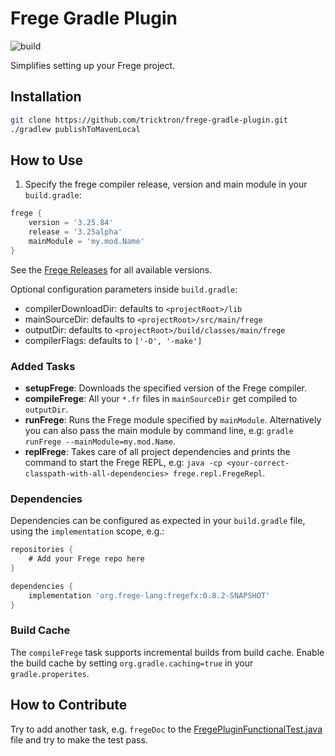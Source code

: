 # Frege Gradle Plugin

![build](https://github.com/tricktron/frege-gradle-plugin/actions/workflows/build.yml/badge.svg)

Simplifies setting up your Frege project.

## Installation

```bash
git clone https://github.com/tricktron/frege-gradle-plugin.git
./gradlew publishToMavenLocal
```

## How to Use
1. Specify the frege compiler release, version and main module in your `build.gradle`:

```groovy
frege {
    version = '3.25.84'
    release = '3.25alpha'
    mainModule = 'my.mod.Name'
}
```

See the [Frege Releases](https://github.com/Frege/frege/releases) for all available versions.

Optional configuration parameters inside `build.gradle`:
- compilerDownloadDir: defaults to `<projectRoot>/lib`
- mainSourceDir: defaults to `<projectRoot>/src/main/frege`
- outputDir: defaults to `<projectRoot>/build/classes/main/frege`
- compilerFlags: defaults to `['-O', '-make']`

### Added Tasks

- **setupFrege**: Downloads the specified version of the Frege compiler.
- **compileFrege**: All your `*.fr` files in `mainSourceDir` get compiled to `outputDir`.
- **runFrege**: Runs the Frege module specified by `mainModule`. Alternatively you can also pass the main module by command line, e.g: `gradle runFrege --mainModule=my.mod.Name`.
- **replFrege**: Takes care of all project dependencies and prints the command to start the Frege REPL, e.g: `java -cp <your-correct-classpath-with-all-dependencies> frege.repl.FregeRepl`.

### Dependencies

Dependencies can be configured as expected in your `build.gradle` file, using the `implementation` scope, e.g.:

```groovy
repositories {
    # Add your Frege repo here
}

dependencies {
    implementation 'org.frege-lang:fregefx:0.8.2-SNAPSHOT'
}
```

### Build Cache

The `compileFrege` task supports incremental builds from build cache. Enable the build cache by setting `org.gradle.caching=true` in your `gradle.properites`.


## How to Contribute
Try to add another task, e.g. `fregeDoc` to the [FregePluginFunctionalTest.java](src/functionalTest/java/ch/fhnw/thga/gradleplugins/FregePluginFunctionalTest.java) file and try to make the test pass.